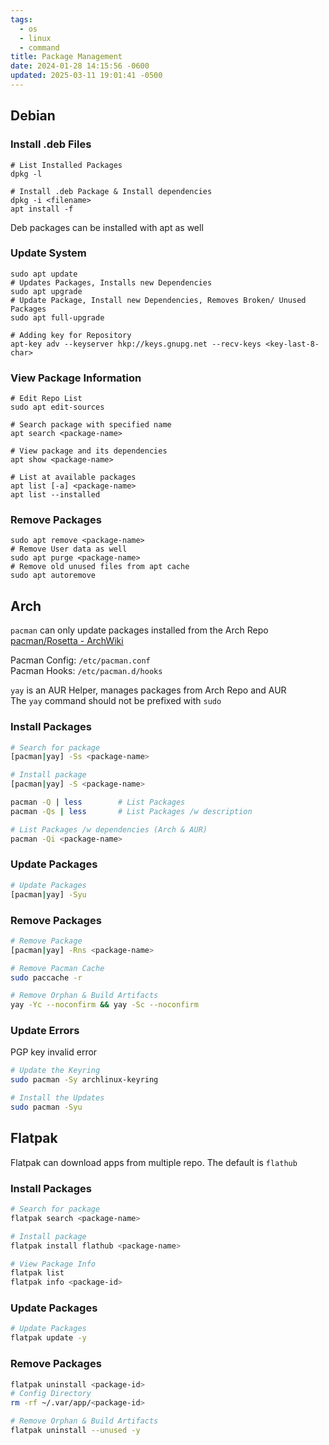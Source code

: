 ```yaml
---
tags:
  - os
  - linux
  - command
title: Package Management
date: 2024-01-28 14:15:56 -0600
updated: 2025-03-11 19:01:41 -0500
---
```


## Debian

### Install .deb Files

```shell
# List Installed Packages
dpkg -l

# Install .deb Package & Install dependencies
dpkg -i <filename> 
apt install -f
```

Deb packages can be installed with apt as well

### Update System

```shell
sudo apt update
# Updates Packages, Installs new Dependencies
sudo apt upgrade
# Update Package, Install new Dependencies, Removes Broken/ Unused Packages
sudo apt full-upgrade

# Adding key for Repository
apt-key adv --keyserver hkp://keys.gnupg.net --recv-keys <key-last-8-char>
```

### View Package Information

```shell
# Edit Repo List
sudo apt edit-sources

# Search package with specified name
apt search <package-name>

# View package and its dependencies
apt show <package-name>

# List at available packages
apt list [-a] <package-name>
apt list --installed
```

### Remove Packages

```shell
sudo apt remove <package-name>
# Remove User data as well
sudo apt purge <package-name>
# Remove old unused files from apt cache
sudo apt autoremove
```

## Arch

`pacman` can only update packages installed from the Arch Repo  
[pacman/Rosetta - ArchWiki](https://wiki.archlinux.org/title/Pacman/Rosetta)

Pacman Config: `/etc/pacman.conf`  
Pacman Hooks: `/etc/pacman.d/hooks`  

`yay` is an AUR Helper, manages packages from Arch Repo and AUR  
The `yay` command should not be prefixed with `sudo`

### Install Packages

```bash
# Search for package
[pacman|yay] -Ss <package-name>

# Install package
[pacman|yay] -S <package-name>

pacman -Q | less        # List Packages
pacman -Qs | less       # List Packages /w description

# List Packages /w dependencies (Arch & AUR)
pacman -Qi <package-name>
```

### Update Packages

```bash
# Update Packages
[pacman|yay] -Syu
```

### Remove Packages

```bash
# Remove Package
[pacman|yay] -Rns <package-name>

# Remove Pacman Cache
sudo paccache -r

# Remove Orphan & Build Artifacts
yay -Yc --noconfirm && yay -Sc --noconfirm
```

### Update Errors

PGP key invalid error

```bash
# Update the Keyring
sudo pacman -Sy archlinux-keyring

# Install the Updates
sudo pacman -Syu
```

## Flatpak

Flatpak can download apps from multiple repo. The default is `flathub`  

### Install Packages

```bash
# Search for package
flatpak search <package-name>

# Install package
flatpak install flathub <package-name>

# View Package Info
flatpak list
flatpak info <package-id>
```

### Update Packages

```bash
# Update Packages
flatpak update -y
```

### Remove Packages

```bash
flatpak uninstall <package-id>
# Config Directory
rm -rf ~/.var/app/<package-id>

# Remove Orphan & Build Artifacts
flatpak uninstall --unused -y
```
